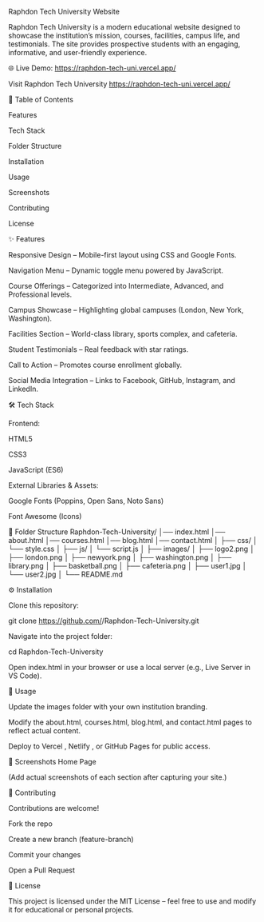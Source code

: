 Raphdon Tech University Website

Raphdon Tech University is a modern educational website designed to showcase the institution’s mission, courses, facilities, campus life, and testimonials. The site provides prospective students with an engaging, informative, and user-friendly experience.

🌐 Live Demo:   https://raphdon-tech-uni.vercel.app/

Visit Raphdon Tech University
 https://raphdon-tech-uni.vercel.app/

📖 Table of Contents

Features

Tech Stack

Folder Structure

Installation

Usage

Screenshots

Contributing

License

✨ Features

Responsive Design – Mobile-first layout using CSS and Google Fonts.

Navigation Menu – Dynamic toggle menu powered by JavaScript.

Course Offerings – Categorized into Intermediate, Advanced, and Professional levels.

Campus Showcase – Highlighting global campuses (London, New York, Washington).

Facilities Section – World-class library, sports complex, and cafeteria.

Student Testimonials – Real feedback with star ratings.

Call to Action – Promotes course enrollment globally.

Social Media Integration – Links to Facebook, GitHub, Instagram, and LinkedIn.

🛠 Tech Stack

Frontend:

HTML5

CSS3

JavaScript (ES6)

External Libraries & Assets:

Google Fonts
 (Poppins, Open Sans, Noto Sans)

Font Awesome
 (Icons)

📂 Folder Structure
Raphdon-Tech-University/
│── index.html
│── about.html
│── courses.html
│── blog.html
│── contact.html
│
├── css/
│   └── style.css
│
├── js/
│   └── script.js
│
├── images/
│   ├── logo2.png
│   ├── london.png
│   ├── newyork.png
│   ├── washington.png
│   ├── library.png
│   ├── basketball.png
│   ├── cafeteria.png
│   ├── user1.jpg
│   └── user2.jpg
│
└── README.md

⚙️ Installation

Clone this repository:

git clone https://github.com/<your-username>/Raphdon-Tech-University.git


Navigate into the project folder:

cd Raphdon-Tech-University


Open index.html in your browser or use a local server (e.g., Live Server in VS Code).

🚀 Usage

Update the images folder with your own institution branding.

Modify the about.html, courses.html, blog.html, and contact.html pages to reflect actual content.

Deploy to Vercel
, Netlify
, or GitHub Pages
 for public access.

📸 Screenshots
Home Page

(Add actual screenshots of each section after capturing your site.)

🤝 Contributing

Contributions are welcome!

Fork the repo

Create a new branch (feature-branch)

Commit your changes

Open a Pull Request

📜 License

This project is licensed under the MIT License – feel free to use and modify it for educational or personal projects.
